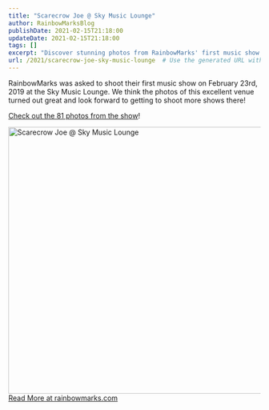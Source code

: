 ```yaml
---
title: "Scarecrow Joe @ Sky Music Lounge"
author: RainbowMarksBlog
publishDate: 2021-02-15T21:18:00
updateDate: 2021-02-15T21:18:00
tags: []
excerpt: "Discover stunning photos from RainbowMarks' first music show on Feb 23, 2019 at Sky Music Lounge. Explore the amazing venue shots and more at rainbowmarks.com!"
url: /2021/scarecrow-joe-sky-music-lounge  # Use the generated URL with year
---
```

<p>RainbowMarks was asked to shoot their first music show on February 23rd, 2019 at the Sky Music Lounge. We think the photos of this excellent venue turned out great and look forward to getting to shoot more shows there!</p>  <p><a href="https://www.flickr.com/photos/chammond/albums/72157711073984386" target="_blank">Check out the 81 photos from the show</a>!</p>  <div class="d-flex justify-content-center"><a data-flickr-embed="true" data-footer="true" data-header="true" href="https://www.flickr.com/photos/chammond/albums/72157711073984386" title="Scarecrow Joe @ Sky Music Lounge"><img alt="Scarecrow Joe @ Sky Music Lounge" height="533" src="https://live.staticflickr.com/65535/48799092898_e7316ab4ea_c.jpg" width="800" /></a><script async src="//embedr.flickr.com/assets/client-code.js" charset="utf-8"></script></div> <a href="https://rainbowmarks.com/Events/2019/09/Scarecrow-Joe-Sky-Music-Lounge">Read More at rainbowmarks.com</a>

